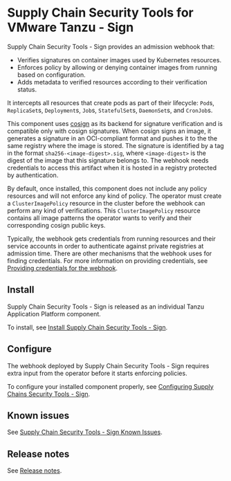 # Supply Chain Security Tools for VMware Tanzu - Sign

Supply Chain Security Tools - Sign provides an admission webhook that:

- Verifies signatures on container images used by Kubernetes resources.
- Enforces policy by allowing or denying container images from running based
on configuration.
- Adds metadata to verified resources according to their verification status.

It intercepts all resources that create pods as part of their lifecycle: `Pod`s,
`ReplicaSet`s, `Deployment`s, `Job`s, `StatefulSet`s, `DaemonSet`s, and `CronJob`s.

This component uses [cosign](https://github.com/sigstore/cosign#cosign) as its
backend for signature verification and is compatible only with cosign signatures.
When cosign signs an image, it generates a signature in an OCI-compliant format
and pushes it to the the same registry where the image is stored. The signature is
identified by a tag in the format `sha256-<image-digest>.sig`, where `<image-digest>`
is the digest of the image that this signature belongs to. The webhook needs
credentials to access this artifact when it is hosted in a registry protected by
authentication.

By default, once installed, this component does not include any policy resources
and will not enforce any kind of policy.
The operator must create a `ClusterImagePolicy` resource in the cluster before
the webhook can perform any kind of verifications. This `ClusterImagePolicy`
resource contains all image patterns the operator wants to verify and their
corresponding cosign public keys.

Typically, the webhook gets credentials from running resources and their service
accounts in order to authenticate against private registries at admission time.
There are other mechanisms that the webhook uses for finding credentials.
For more information on providing credentials, see
[Providing credentials for the webhook](configuring.md#providing-credentials-package).

## Install

Supply Chain Security Tools - Sign is released as an individual Tanzu Application
Platform component.

To install, see [Install Supply Chain Security Tools - Sign](../install-components.md#install-scst-sign).

## Configure

The webhook deployed by Supply Chain Security Tools - Sign requires extra input
from the operator before it starts enforcing policies.

To configure your installed component properly, see
[Configuring Supply Chains Security Tools - Sign](configuring.md).

## Known issues

See [Supply Chain Security Tools - Sign Known Issues](release-notes.md#scst-sign).

## Release notes

See [Release notes](../release-notes.md).
